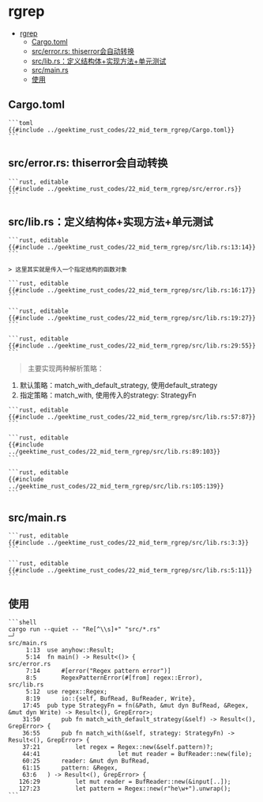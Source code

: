 # rgrep

<!--ts-->
* [rgrep](#rgrep)
   * [Cargo.toml](#cargotoml)
   * [src/error.rs: thiserror会自动转换](#srcerrorrs-thiserror会自动转换)
   * [src/lib.rs：定义结构体+实现方法+单元测试](#srclibrs定义结构体实现方法单元测试)
   * [src/main.rs](#srcmainrs)
   * [使用](#使用)

<!-- Created by https://github.com/ekalinin/github-markdown-toc -->
<!-- Added by: runner, at: Mon Oct 17 08:47:31 UTC 2022 -->

<!--te-->

## Cargo.toml

~~~admonish note title="Cargo.toml " collapsible=true
```toml
{{#include ../geektime_rust_codes/22_mid_term_rgrep/Cargo.toml}}
```
~~~

## src/error.rs: thiserror会自动转换

~~~admonish note title="> 它们都是需要进行转换的错误。thiserror 能够通过宏帮我们完成错误类型的转换。" collapsible=true
```rust, editable
{{#include ../geektime_rust_codes/22_mid_term_rgrep/src/error.rs}}
```
~~~

## src/lib.rs：定义结构体+实现方法+单元测试

~~~admonish note title="mod引入与使用" collapsible=true
```rust, editable
{{#include ../geektime_rust_codes/22_mid_term_rgrep/src/lib.rs:13:14}}
```
~~~

~~~admonish note title="定义结构体: 专门简化复杂类型" collapsible=true
> 这里其实就是传入一个指定结构的函数对象

```rust, editable
{{#include ../geektime_rust_codes/22_mid_term_rgrep/src/lib.rs:16:17}}
```
~~~

~~~admonish note title="专门的结合版本grep结构体" collapsible=true
```rust, editable
{{#include ../geektime_rust_codes/22_mid_term_rgrep/src/lib.rs:19:27}}
```
~~~

~~~admonish note title="lib.rs: 给结构体实现方法" collapsible=true
```rust, editable
{{#include ../geektime_rust_codes/22_mid_term_rgrep/src/lib.rs:29:55}}
```
~~~

> 主要实现两种解析策略：

1. 默认策略：match_with_default_strategy, 使用default_strategy
2. 指定策略：match_with, 使用传入的strategy: StrategyFn

~~~admonish note title="默认策略:  default_strategy" collapsible=true
```rust, editable
{{#include ../geektime_rust_codes/22_mid_term_rgrep/src/lib.rs:57:87}}
```
~~~

~~~admonish note title="格式化输出" collapsible=true
```rust, editable
{{#include ../geektime_rust_codes/22_mid_term_rgrep/src/lib.rs:89:103}}
```
~~~

~~~admonish note title="单元测试 " collapsible=true
```rust, editable
{{#include ../geektime_rust_codes/22_mid_term_rgrep/src/lib.rs:105:139}}
```
~~~

## src/main.rs

~~~admonish note title="引入lib.rs中的内容" collapsible=true
```rust, editable
{{#include ../geektime_rust_codes/22_mid_term_rgrep/src/lib.rs:3:3}}
```
~~~

~~~admonish note title="主函数：main() " collapsible=true
```rust, editable
{{#include ../geektime_rust_codes/22_mid_term_rgrep/src/lib.rs:5:11}}
```
~~~

## 使用

~~~admonish note title='示例：cargo run --quiet -- "正则表达式" "src/*.rs"' collapsible=true
```shell
cargo run --quiet -- "Re[^\\s]+" "src/*.rs"                                                                                                                                                                                            ─╯
src/main.rs
     1:13  use anyhow::Result;
     5:14  fn main() -> Result<()> {
src/error.rs
     7:14      #[error("Regex pattern error")]
     8:5       RegexPatternError(#[from] regex::Error),
src/lib.rs
     5:12  use regex::Regex;
     8:19      io::{self, BufRead, BufReader, Write},
    17:45  pub type StrategyFn = fn(&Path, &mut dyn BufRead, &Regex, &mut dyn Write) -> Result<(), GrepError>;
    31:50      pub fn match_with_default_strategy(&self) -> Result<(), GrepError> {
    36:55      pub fn match_with(&self, strategy: StrategyFn) -> Result<(), GrepError> {
    37:21          let regex = Regex::new(&self.pattern)?;
    44:41                      let mut reader = BufReader::new(file);
    60:25      reader: &mut dyn BufRead,
    61:15      pattern: &Regex,
    63:6   ) -> Result<(), GrepError> {
   126:29          let mut reader = BufReader::new(&input[..]);
   127:23          let pattern = Regex::new(r"he\w+").unwrap();
```
~~~